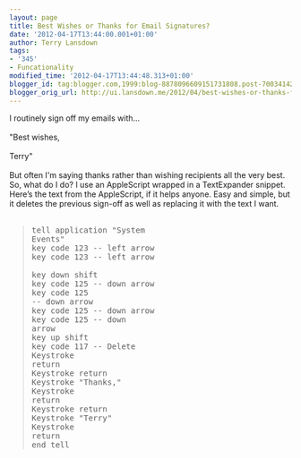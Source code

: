 ```yaml
---
layout: page
title: Best Wishes or Thanks for Email Signatures?
date: '2012-04-17T13:44:00.001+01:00'
author: Terry Lansdown
tags:
- '345'
- Funcationality
modified_time: '2012-04-17T13:44:48.313+01:00'
blogger_id: tag:blogger.com,1999:blog-8878096609151731808.post-7003414297269983040
blogger_orig_url: http://ui.lansdown.me/2012/04/best-wishes-or-thanks-for-email.html
---
```


I routinely sign off my emails with...<br /><br />"Best wishes,<br /><br /> Terry"<br /> <br />But often I'm saying thanks rather than wishing recipients all the very best. So, what do I do? I use an AppleScript wrapped in a TextExpander snippet. Here’s the text from the AppleScript, if it helps anyone. Easy and simple, but it deletes the previous sign-off as well as replacing it with the text I want. <br /><br /><blockquote><pre>tell application "System Events"<br />key code 123 -- left arrow<br />key code 123 -- left arrow			<br />key down shift<br />key code 125 -- down arrow<br />key code 125 -- down arrow<br />key code 125 -- down arrow<br />key code 125 -- down arrow<br />key up shift<br />key code 117 -- Delete<br />Keystroke return<br />Keystroke return<br />Keystroke "Thanks,"<br />Keystroke return<br />Keystroke return<br />Keystroke "Terry"<br />Keystroke return<br />end tell</pre></blockquote>